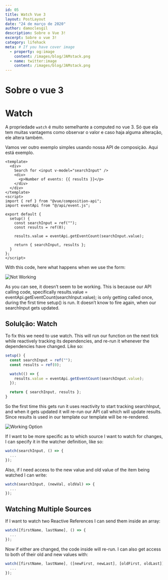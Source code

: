 ```yaml
---
id: 05
title: Watch Vue 3
layout: PostLayout
date: "24 de março de 2020"
author: damoclesgil
description: Sobre o Vue 3!
excerpt: Sobre o vue 3!
category: lifehack
meta: # If you have cover image
  - property: og:image
    content: /images/blog/JAMstack.png
  - name: twitter:image
    content: /images/blog/JAMstack.png
---
```


# Sobre o vue 3

# Watch

A propriedade `watch` é muito semelhante a computed no vue 3. Só que ela tem muitas vantagems como observar o valor e caso haja alguma alteração, ele altera também.

Vamos ver outro exemplo simples usando nossa API de composição. Aqui está exemplo.

```vue live
<template>
  <div>
    Search for <input v-model="searchInput" /> 
    <div>
      <p>Number of events: {{ results }}</p>
    </div>
  </div>
</template>
<script>
import { ref } from "@vue/composition-api";
import eventApi from "@/api/event.js";

export default {
  setup() {
    const searchInput = ref("");
    const results = ref(0);
    
    results.value = eventApi.getEventCount(searchInput.value);

    return { searchInput, results };
  }
};
</script>
```

With this code, here what happens when we use the form:


![Not Working](/images/blog/not-working-opt.gif)


As you can see, it doesn’t seem to be working. This is because our API calling code, specifically results.value = eventApi.getEventCount(searchInput.value); is only getting called once, during the first time setup() is run. It doesn’t know to fire again, when our searchInput gets updated.


## Solulção: Watch

To fix this we need to use watch. This will run our function on the next tick while reactively tracking its dependencies, and re-run it whenever the dependencies have changed. Like so:

```js
setup() {
  const searchInput = ref("");
  const results = ref(0);

  watch(() => {
    results.value = eventApi.getEventCount(searchInput.value);
  });

  return { searchInput, results };
}
```

So the first time this gets run it uses reactivity to start tracking searchInput, and when it gets updated it will re-run our API call which will update results. Since results is used in our template our template will be re-rendered.


![Working Option](/images/blog/working-opt.gif)

If I want to be more specific as to which source I want to watch for changes, I can specify it in the watcher definition, like so:


```js
watch(searchInput, () => {
  ...
});
```

Also, if I need access to the new value and old value of the item being watched I can write:

```js
watch(searchInput, (newVal, oldVal) => {
  ...
});
```

## Watching Multiple Sources

If I want to watch two Reactive References I can send them inside an array:


```js
watch([firstName, lastName], () => {
  ...  
});
```

Now if either are changed, the code inside will re-run. I can also get access to both of their old and new values with:

```js
watch([firstName, lastName], ([newFirst, newLast], [oldFirst, oldLast]) => {
  ...   
});
```